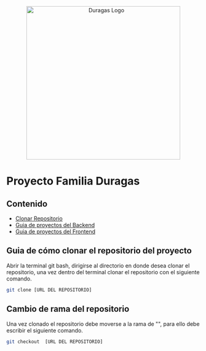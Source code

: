 <p align="center"><a href="#" target="_blank"><img src="https://www.duragas.com.ec/wp-content/uploads/2020/07/duragas_logo.svg" width="400" alt="Duragas Logo"></a></p>

 # Proyecto Familia Duragas

## Contenido

- [Clonar Repositorio](#guia-de-cómo-clonar-el-repositorio-del-proyecto)
- [Guia de proyectos del Backend](#[backend](https://github.com/JoelBaj/API/blob/main/backend.md))
- [Guia de proyectos del Frontend](#frontend)

## Guia de cómo clonar el repositorio del proyecto

Abrir la terminal git bash, dirigirse al directorio en donde desea clonar el repositorio, una vez dentro del terminal clonar el repositorio con el siguiente comando.

```bash
git clone [URL DEL REPOSITORIO]
```

## Cambio de rama del repositorio

Una vez clonado el repositorio debe moverse a la rama de "", para ello debe escribir el siguiente comando.

```bash
git checkout  [URL DEL REPOSITORIO]
```
